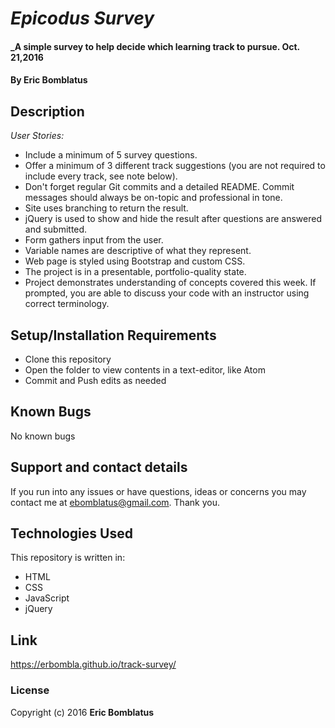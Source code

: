 # _Epicodus Survey_

#### _A simple survey to help decide which learning track to pursue. Oct. 21,2016

#### By Eric Bomblatus

## Description

_User Stories:_
* Include a minimum of 5 survey questions.
* Offer a minimum of 3 different track suggestions (you are not required to include every track, see note below).
* Don't forget regular Git commits and a detailed README. Commit messages should always be on-topic and      professional in tone.
* Site uses branching to return the result.
* jQuery is used to show and hide the result after questions are answered and submitted.
* Form gathers input from the user.
* Variable names are descriptive of what they represent.
* Web page is styled using Bootstrap and custom CSS.
* The project is in a presentable, portfolio-quality state.
* Project demonstrates understanding of concepts covered this week. If prompted, you are able to discuss your code with an instructor using correct terminology.

## Setup/Installation Requirements

* Clone this repository
* Open the folder to view contents in a text-editor, like Atom
* Commit and Push edits as needed

## Known Bugs

No known bugs

## Support and contact details

If you run into any issues or have questions, ideas or concerns you may contact me at ebomblatus@gmail.com. Thank you.

## Technologies Used

This repository is written in:

* HTML
* CSS
* JavaScript
* jQuery

## Link 

https://erbombla.github.io/track-survey/

### License

Copyright (c) 2016 **Eric Bomblatus**
